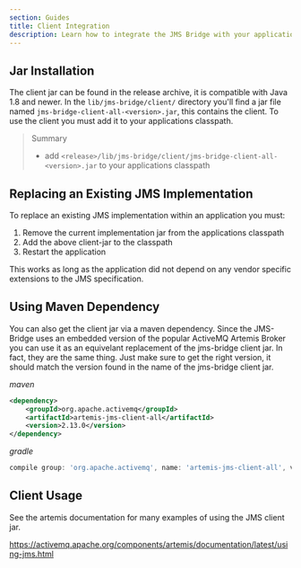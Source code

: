 ```yaml
---
section: Guides
title: Client Integration
description: Learn how to integrate the JMS Bridge with your applications
---
```


## Jar Installation

The client jar can be found in the release archive, it is compatible with Java 1.8 and newer.
In the `lib/jms-bridge/client/` directory you'll find a jar file named `jms-bridge-client-all-<version>.jar`, this contains the client.
To use the client you must add it to your applications classpath.

> Summary
>
> - add `<release>/lib/jms-bridge/client/jms-bridge-client-all-<version>.jar` to your applications classpath

## Replacing an Existing JMS Implementation

To replace an existing JMS implementation within an application you must:

1.  Remove the current implementation jar from the applications classpath
1.  Add the above client-jar to the classpath
1.  Restart the application

This works as long as the application did not depend on any vendor specific extensions to the JMS specification.

## Using Maven Dependency

You can also get the client jar via a maven dependency.
Since the JMS-Bridge uses an embedded version of the popular ActiveMQ Artemis Broker you can use it as an equivelant replacement of the jms-bridge client jar.
In fact, they are the same thing.
Just make sure to get the right version, it should match the version found in the name of the jms-bridge client jar.

_maven_

```xml
<dependency>
    <groupId>org.apache.activemq</groupId>
    <artifactId>artemis-jms-client-all</artifactId>
    <version>2.13.0</version>
</dependency>
```

_gradle_

```groovy
compile group: 'org.apache.activemq', name: 'artemis-jms-client-all', version: '2.13.0'
```

## Client Usage

See the artemis documentation for many examples of using the JMS client jar.

https://activemq.apache.org/components/artemis/documentation/latest/using-jms.html
